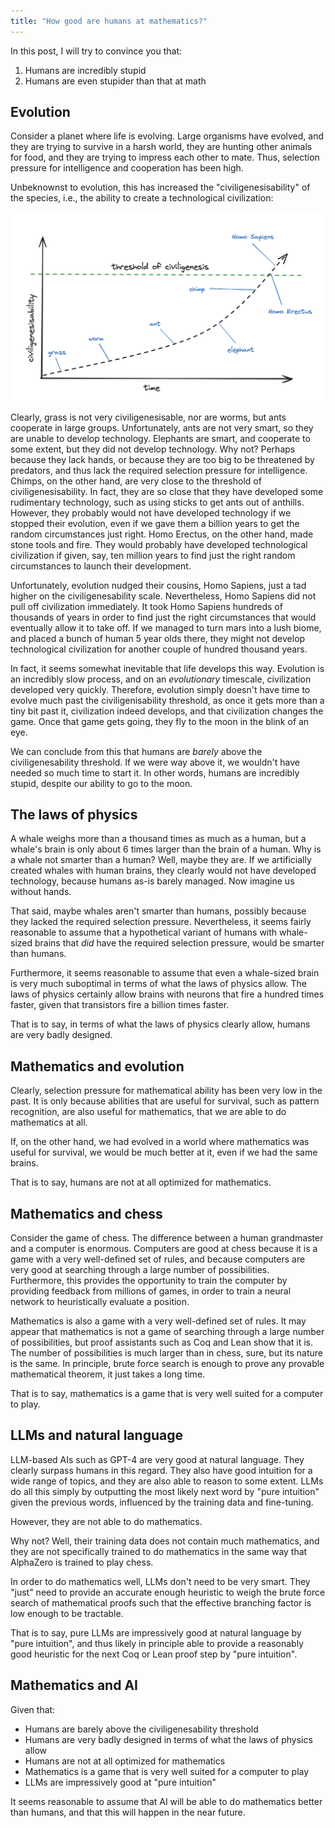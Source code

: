 ```yaml
---
title: "How good are humans at mathematics?"
---
```


In this post, I will try to convince you that:

1. Humans are incredibly stupid
2. Humans are even stupider than that at math

## Evolution

Consider a planet where life is evolving.
Large organisms have evolved, and they are trying to survive in a harsh world, they are hunting other animals for food, and they are trying to impress each other to mate.
Thus, selection pressure for intelligence and cooperation has been high.

Unbeknownst to evolution, this has increased the "civiligenesisability" of the species, i.e., the ability to create a technological civilization:

![Civiligenesis](/images/civiligenesis/civiligenesis.png)

Clearly, grass is not very civiligenesisable, nor are worms, but ants cooperate in large groups.
Unfortunately, ants are not very smart, so they are unable to develop technology.
Elephants are smart, and cooperate to some extent, but they did not develop technology.
Why not? Perhaps because they lack hands, or because they are too big to be threatened by predators, and thus lack the required selection pressure for intelligence.
Chimps, on the other hand, are very close to the threshold of civiligenesisability.
In fact, they are so close that they have developed some rudimentary technology, such as using sticks to get ants out of anthills.
However, they probably would not have developed technology if we stopped their evolution, even if we gave them a billion years to get the random circumstances just right.
Homo Erectus, on the other hand, made stone tools and fire.
They would probably have developed technological civilization if given, say, ten million years to find just the right random circumstances to launch their development.

Unfortunately, evolution nudged their cousins, Homo Sapiens, just a tad higher on the civiligenesability scale.
Nevertheless, Homo Sapiens did not pull off civilization immediately.
It took Homo Sapiens hundreds of thousands of years in order to find just the right circumstances that would eventually allow it to take off.
If we managed to turn mars into a lush biome, and placed a bunch of human 5 year olds there, they might not develop technological civilization for another couple of hundred thousand years.

In fact, it seems somewhat inevitable that life develops this way.
Evolution is an incredibly slow process, and on an *evolutionary* timescale, civilization developed very quickly.
Therefore, evolution simply doesn't have time to evolve much past the civiligenisability threshold, as once it gets more than a tiny bit past it, civilization indeed develops, and that civilization changes the game.
Once that game gets going, they fly to the moon in the blink of an eye.

We can conclude from this that humans are *barely* above the civiligenesability threshold.
If we were way above it, we wouldn't have needed so much time to start it.
In other words, humans are incredibly stupid, despite our ability to go to the moon.

## The laws of physics

A whale weighs more than a thousand times as much as a human, but a whale's brain is only about 6 times larger than the brain of a human.
Why is a whale not smarter than a human?
Well, maybe they are.
If we artificially created whales with human brains, they clearly would not have developed technology, because humans as-is barely managed.
Now imagine us without hands.

That said, maybe whales aren't smarter than humans, possibly because they lacked the required selection pressure.
Nevertheless, it seems fairly reasonable to assume that a hypothetical variant of humans with whale-sized brains that *did* have the required selection pressure, would be smarter than humans.

Furthermore, it seems reasonable to assume that even a whale-sized brain is very much suboptimal in terms of what the laws of physics allow.
The laws of physics certainly allow brains with neurons that fire a hundred times faster, given that transistors fire a billion times faster.

That is to say, in terms of what the laws of physics clearly allow, humans are very badly designed.

## Mathematics and evolution

Clearly, selection pressure for mathematical ability has been very low in the past.
It is only because abilities that are useful for survival, such as pattern recognition, are also useful for mathematics, that we are able to do mathematics at all.

If, on the other hand, we had evolved in a world where mathematics was useful for survival, we would be much better at it, even if we had the same brains.

That is to say, humans are not at all optimized for mathematics.

## Mathematics and chess

Consider the game of chess.
The difference between a human grandmaster and a computer is enormous.
Computers are good at chess because it is a game with a very well-defined set of rules, and because computers are very good at searching through a large number of possibilities.
Furthermore, this provides the opportunity to train the computer by providing feedback from millions of games, in order to train a neural network to heuristically evaluate a position.

Mathematics is also a game with a very well-defined set of rules.
It may appear that mathematics is not a game of searching through a large number of possibilities, but proof assistants such as Coq and Lean show that it is.
The number of possibilities is much larger than in chess, sure, but its nature is the same.
In principle, brute force search is enough to prove any provable mathematical theorem, it just takes a long time.

That is to say, mathematics is a game that is very well suited for a computer to play.

## LLMs and natural language

LLM-based AIs such as GPT-4 are very good at natural language.
They clearly surpass humans in this regard.
They also have good intuition for a wide range of topics, and they are also able to reason to some extent.
LLMs do all this simply by outputting the most likely next word by "pure intuition" given the previous words, influenced by the training data and fine-tuning.

However, they are not able to do mathematics.

Why not?
Well, their training data does not contain much mathematics, and they are not specifically trained to do mathematics in the same way that AlphaZero is trained to play chess.

In order to do mathematics well, LLMs don't need to be very smart.
They "just" need to provide an accurate enough heuristic to weigh the brute force search of mathematical proofs such that the effective branching factor is low enough to be tractable.

That is to say, pure LLMs are impressively good at natural language by "pure intuition", and thus likely in principle able to provide a reasonably good heuristic for the next Coq or Lean proof step by "pure intuition".

## Mathematics and AI

Given that:

* Humans are barely above the civiligenesability threshold
* Humans are very badly designed in terms of what the laws of physics allow
* Humans are not at all optimized for mathematics
* Mathematics is a game that is very well suited for a computer to play
* LLMs are impressively good at "pure intuition"

It seems reasonable to assume that AI will be able to do mathematics better than humans, and that this will happen in the near future.